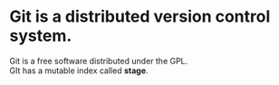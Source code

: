 Git is a distributed version control system.
====
Git is a free software distributed under the GPL.  
GIt has a mutable index called **stage**.
